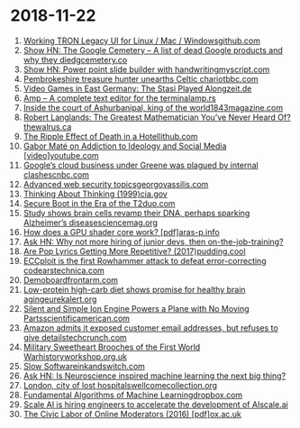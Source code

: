 # 2018-11-22
1. [Working TRON Legacy UI for Linux / Mac / Windowsgithub.com](https://github.com/GitSquared/edex-ui)
2. [Show HN: The Google Cemetery – A list of dead Google products and why they diedgcemetery.co](https://gcemetery.co/)
3. [Show HN: Power point slide builder with handwritingmyscript.com](https://webdemo.myscript.com/views/diagram/index.html#/)
4. [Pembrokeshire treasure hunter unearths Celtic chariotbbc.com](https://www.bbc.com/news/uk-wales-46294000)
5. [Video Games in East Germany: The Stasi Played Alongzeit.de](https://www.zeit.de/digital/games/2018-11/computer-games-gdr-stasi-surveillance-gamer-crowd/komplettansicht)
6. [Amp – A complete text editor for the terminalamp.rs](https://amp.rs/)
7. [Inside the court of Ashurbanipal, king of the world1843magazine.com](https://www.1843magazine.com/culture/look-closer/inside-the-court-of-ashurbanipal-king-of-the-world)
8. [Robert Langlands: The Greatest Mathematician You’ve Never Heard Of?thewalrus.ca](https://thewalrus.ca/the-greatest-mathematician-youve-never-heard-of/)
9. [The Ripple Effect of Death in a Hotellithub.com](https://lithub.com/the-ripple-effect-of-death-in-a-hotel/)
10. [Gabor Maté on Addiction to Ideology and Social Media [video]youtube.com](https://www.youtube.com/watch?v=x2YdpvnwtGc)
11. [Google’s cloud business under Greene was plagued by internal clashescnbc.com](https://www.cnbc.com/2018/11/21/google-cloud-plagued-by-internal-clashes-in-its-effort-to-catch-amazon.html)
12. [Advanced web security topicsgeorgovassilis.com](https://blog.georgovassilis.com/2016/04/16/advanced-web-security-topics/)
13. [Thinking About Thinking (1999)cia.gov](https://www.cia.gov/library/center-for-the-study-of-intelligence/csi-publications/books-and-monographs/psychology-of-intelligence-analysis/art4.html)
14. [Secure Boot in the Era of the T2duo.com](https://duo.com/labs/research/secure-boot-in-the-era-of-the-t2)
15. [Study shows brain cells revamp their DNA, perhaps sparking Alzheimer’s diseasesciencemag.org](http://www.sciencemag.org/news/2018/11/landmark-study-shows-brain-cells-revamp-their-dna-make-new-proteins-perhaps-sparking)
16. [How does a GPU shader core work? [pdf]aras-p.info](http://aras-p.info/texts/files/2018Academy%20-%20GPU.pdf)
17. [Ask HN: Why not more hiring of junior devs, then on-the-job-training?](https://news.ycombinator.com/item?id=18507407)
18. [Are Pop Lyrics Getting More Repetitive? (2017)pudding.cool](https://pudding.cool/2017/05/song-repetition/)
19. [ECCploit is the first Rowhammer attack to defeat error-correcting codearstechnica.com](https://arstechnica.com/information-technology/2018/11/potentially-disastrous-rowhammer-bitflips-can-bypass-ecc-protections/)
20. [Demoboardfrontarm.com](https://frontarm.com/demoboard/)
21. [Low-protein high-carb diet shows promise for healthy brain agingeurekalert.org](https://eurekalert.org/pub_releases/2018-11/uos-lhd111418.php)
22. [Silent and Simple Ion Engine Powers a Plane with No Moving Partsscientificamerican.com](https://www.scientificamerican.com/article/silent-and-simple-ion-engine-powers-a-plane-with-no-moving-parts/)
23. [Amazon admits it exposed customer email addresses, but refuses to give detailstechcrunch.com](https://techcrunch.com/2018/11/21/amazon-admits-it-exposed-customer-email-addresses-doubles-down-on-secrecy/)
24. [Military Sweetheart Brooches of the First World Warhistoryworkshop.org.uk](http://www.historyworkshop.org.uk/radical-objects-military-sweetheart-brooches-of-the-first-world-war/)
25. [Slow Softwareinkandswitch.com](https://www.inkandswitch.com/slow-software.html)
26. [Ask HN: Is Neuroscience inspired machine learning the next big thing?](https://news.ycombinator.com/item?id=18509212)
27. [London, city of lost hospitalswellcomecollection.org](https://wellcomecollection.org/articles/W6jAXxIAACAAmykv)
28. [Fundamental Algorithms of Machine Learningdropbox.com](https://www.dropbox.com/s/qiq2c85cle9ydb6/Chapter3.pdf?dl=0)
29. [Scale AI is hiring engineers to accelerate the development of AIscale.ai](https://scale.ai/about#jobs)
30. [The Civic Labor of Online Moderators (2016) [pdf]ox.ac.uk](http://blogs.oii.ox.ac.uk/ipp-conference/sites/ipp/files/documents/JNM-The_Civic_Labor_of_Online_Moderators__Internet_Politics_Policy_.pdf)